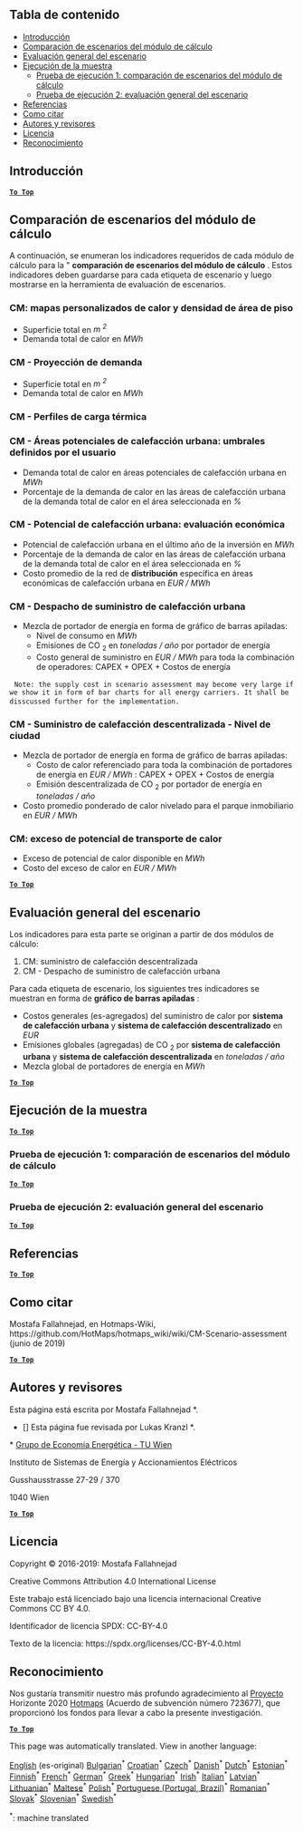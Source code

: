 <h2> Tabla de contenido </h2><ul><li> <a href="#introduction">Introducción</a> </li><li> <a href="#Calculation-module-scenario-comparison">Comparación de escenarios del módulo de cálculo</a> </li><li> <a href="#Overall-scenario-assessment">Evaluación general del escenario</a> </li><li> <a href="#sample-run">Ejecución de la muestra</a> <ul><li> <a href="#test-run-1-calculation-module-scenario-comparison">Prueba de ejecución 1: comparación de escenarios del módulo de cálculo</a> </li><li> <a href="#test-run-2-overall-scenario-assessment">Prueba de ejecución 2: evaluación general del escenario</a> </li></ul></li><li> <a href="#references">Referencias</a> </li><li> <a href="#how-to-cite">Como citar</a> </li><li> <a href="#authors-and-reviewers">Autores y revisores</a> </li><li> <a href="#license">Licencia</a> </li><li> <a href="#acknowledgement">Reconocimiento</a> </li></ul><h2> Introducción </h2><p><ins> <code><strong><a href="#table-of-contents">To Top</a></strong></code> </ins> </p><h2> Comparación de escenarios del módulo de cálculo </h2><p> A continuación, se enumeran los indicadores requeridos de cada módulo de cálculo para la &quot; <strong>comparación de escenarios del módulo de cálculo</strong> . Estos indicadores deben guardarse para cada etiqueta de escenario y luego mostrarse en la herramienta de evaluación de escenarios. </p><h3> CM: mapas personalizados de calor y densidad de área de piso </h3><ul><li> Superficie total en <em><em>m <sup>2</sup></em></em> </li><li> Demanda total de calor en <em><em>MWh</em></em> </li></ul><h3> CM - Proyección de demanda </h3><ul><li> Superficie total en <em><em>m <sup>2</sup></em></em> </li><li> Demanda total de calor en <em><em>MWh</em></em> </li></ul><h3> CM - Perfiles de carga térmica </h3><h3> CM - Áreas potenciales de calefacción urbana: umbrales definidos por el usuario </h3><ul><li> Demanda total de calor en áreas potenciales de calefacción urbana en <em><em>MWh</em></em> </li><li> Porcentaje de la demanda de calor en las áreas de calefacción urbana de la demanda total de calor en el área seleccionada en <em><em>%</em></em> </li></ul><h3> CM - Potencial de calefacción urbana: evaluación económica </h3><ul><li> Potencial de calefacción urbana en el último año de la inversión en <em><em>MWh</em></em> </li><li> Porcentaje de la demanda de calor en las áreas de calefacción urbana de la demanda total de calor en el área seleccionada en <em><em>%</em></em> </li><li> Costo promedio de la red de <strong>distribución</strong> específica en áreas económicas de calefacción urbana en <em><em>EUR / MWh</em></em> </li></ul><h3> CM - Despacho de suministro de calefacción urbana </h3><ul><li> Mezcla de portador de energía en forma de gráfico de barras apiladas: <ul><li> Nivel de consumo en <em><em>MWh</em></em> </li><li> Emisiones de CO <sub>2</sub> en <em><em>toneladas / año</em></em> por portador de energía </li><li> Costo general de suministro en <em><em>EUR / MWh</em></em> para toda la combinación de operadores: CAPEX + OPEX + Costos de energía </li></ul></li></ul><pre> <code>Note: the supply cost in scenario assessment may become very large if we show it in form of bar charts for all energy carriers. It shall be disscussed further for the implementation.</code> </pre><h3> CM - Suministro de calefacción descentralizada - Nivel de ciudad </h3><ul><li> Mezcla de portador de energía en forma de gráfico de barras apiladas: <ul><li> Costo de calor referenciado para toda la combinación de portadores de energía en <em><em>EUR / MWh</em></em> : CAPEX + OPEX + Costos de energía </li><li> Emisión descentralizada de CO <sub>2</sub> por portador de energía en <em><em>toneladas / año</em></em> </li></ul></li><li> Costo promedio ponderado de calor nivelado para el parque inmobiliario en <em><em>EUR / MWh</em></em> </li></ul><h3> CM: exceso de potencial de transporte de calor </h3><ul><li> Exceso de potencial de calor disponible en <em><em>MWh</em></em> </li><li> Costo del exceso de calor en <em><em>EUR / MWh</em></em> </li></ul><p><ins> <code><strong><a href="#table-of-contents">To Top</a></strong></code> </ins> </p><h2> Evaluación general del escenario </h2><p> Los indicadores para esta parte se originan a partir de dos módulos de cálculo: </p><ol><li> CM: suministro de calefacción descentralizada </li><li> CM - Despacho de suministro de calefacción urbana </li></ol><p> Para cada etiqueta de escenario, los siguientes tres indicadores se muestran en forma de <strong>gráfico de barras apiladas</strong> : </p><ul><li> Costos generales (es-agregados) del suministro de calor por <strong>sistema de calefacción urbana</strong> y <strong>sistema de calefacción descentralizado</strong> en <em><em>EUR</em></em> </li><li> Emisiones globales (agregadas) de CO <sub>2</sub> por <strong>sistema de calefacción urbana</strong> y <strong>sistema de calefacción descentralizada</strong> en <em><em>toneladas / año</em></em> </li><li> Mezcla global de portadores de energía en <em><em>MWh</em></em> </li></ul><p><ins> <code><strong><a href="#table-of-contents">To Top</a></strong></code> </ins> </p><h2> Ejecución de la muestra </h2><p><ins> <code><strong><a href="#table-of-contents">To Top</a></strong></code> </ins> </p><h3> Prueba de ejecución 1: comparación de escenarios del módulo de cálculo </h3><p><ins> <code><strong><a href="#table-of-contents">To Top</a></strong></code> </ins> </p><h3> Prueba de ejecución 2: evaluación general del escenario </h3><p><ins> <code><strong><a href="#table-of-contents">To Top</a></strong></code> </ins> </p><h2> Referencias </h2><p><ins> <code><strong><a href="#table-of-contents">To Top</a></strong></code> </ins> </p><h2> Como citar </h2><p> Mostafa Fallahnejad, en Hotmaps-Wiki, https://github.com/HotMaps/hotmaps_wiki/wiki/CM-Scenario-assessment (junio de 2019) </p><p><ins> <code><strong><a href="#table-of-contents">To Top</a></strong></code> </ins> </p><h2> Autores y revisores </h2><p> Esta página está escrita por Mostafa Fallahnejad *. </p><ul><li> [] Esta página fue revisada por Lukas Kranzl *. </li></ul><p> * <a href="https://eeg.tuwien.ac.at/">Grupo de Economía Energética - TU Wien</a> </p><p> Instituto de Sistemas de Energía y Accionamientos Eléctricos </p><p> Gusshausstrasse 27-29 / 370 </p><p> 1040 Wien </p><p><ins> <code><strong><a href="#table-of-contents">To Top</a></strong></code> </ins> </p><h2> Licencia </h2><p> Copyright © 2016-2019: Mostafa Fallahnejad </p><p> Creative Commons Attribution 4.0 International License </p><p> Este trabajo está licenciado bajo una licencia internacional Creative Commons CC BY 4.0. </p><p> Identificador de licencia SPDX: CC-BY-4.0 </p><p> Texto de la licencia: https://spdx.org/licenses/CC-BY-4.0.html </p><h2> Reconocimiento </h2><p> Nos gustaría transmitir nuestro más profundo agradecimiento al <a href="https://www.hotmaps-project.eu">Proyecto</a> Horizonte 2020 <a href="https://www.hotmaps-project.eu">Hotmaps</a> (Acuerdo de subvención número 723677), que proporcionó los fondos para llevar a cabo la presente investigación. </p><p><ins> <code><strong><a href="#table-of-contents">To Top</a></strong></code> </ins> </p>

This page was automatically translated. View in another language:

[English](../en/CM-Scenario-assessment.md) (es-original) [Bulgarian](../bg/CM-Scenario-assessment.md)<sup>\*</sup> [Croatian](../hr/CM-Scenario-assessment.md)<sup>\*</sup> [Czech](../cs/CM-Scenario-assessment.md)<sup>\*</sup> [Danish](../da/CM-Scenario-assessment.md)<sup>\*</sup> [Dutch](../nl/CM-Scenario-assessment.md)<sup>\*</sup> [Estonian](../et/CM-Scenario-assessment.md)<sup>\*</sup> [Finnish](../fi/CM-Scenario-assessment.md)<sup>\*</sup> [French](../fr/CM-Scenario-assessment.md)<sup>\*</sup> [German](../de/CM-Scenario-assessment.md)<sup>\*</sup> [Greek](../el/CM-Scenario-assessment.md)<sup>\*</sup> [Hungarian](../hu/CM-Scenario-assessment.md)<sup>\*</sup> [Irish](../ga/CM-Scenario-assessment.md)<sup>\*</sup> [Italian](../it/CM-Scenario-assessment.md)<sup>\*</sup> [Latvian](../lv/CM-Scenario-assessment.md)<sup>\*</sup> [Lithuanian](../lt/CM-Scenario-assessment.md)<sup>\*</sup> [Maltese](../mt/CM-Scenario-assessment.md)<sup>\*</sup> [Polish](../pl/CM-Scenario-assessment.md)<sup>\*</sup> [Portuguese (Portugal, Brazil)](../pt/CM-Scenario-assessment.md)<sup>\*</sup> [Romanian](../ro/CM-Scenario-assessment.md)<sup>\*</sup> [Slovak](../sk/CM-Scenario-assessment.md)<sup>\*</sup> [Slovenian](../sl/CM-Scenario-assessment.md)<sup>\*</sup>  [Swedish](../sv/CM-Scenario-assessment.md)<sup>\*</sup> 

<sup>\*</sup>: machine translated
